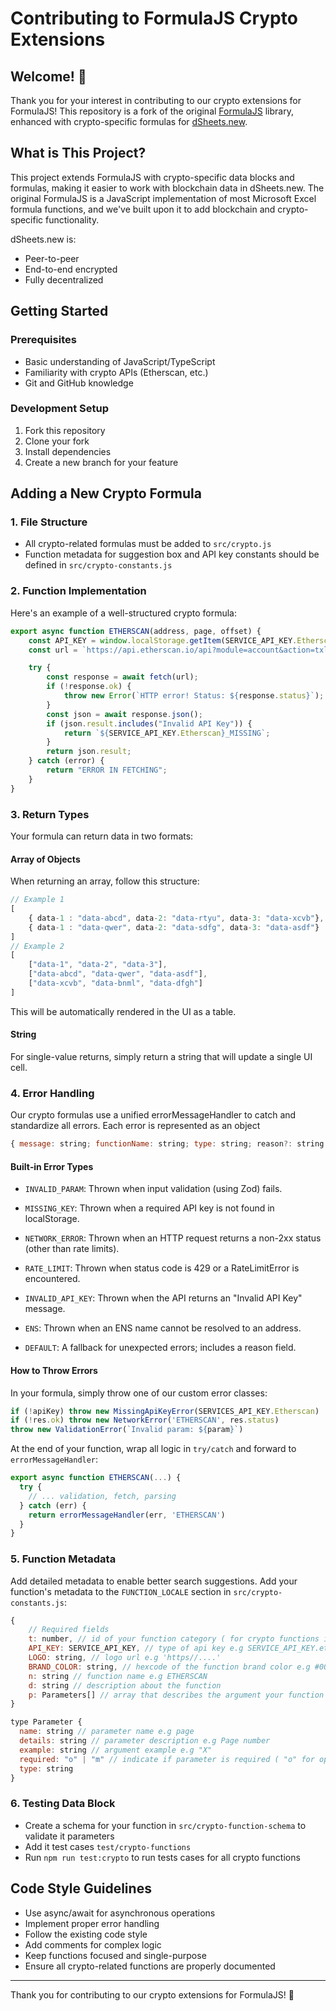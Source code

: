 # Contributing to FormulaJS Crypto Extensions

## Welcome! 👋

Thank you for your interest in contributing to our crypto extensions for FormulaJS! This repository is a fork of the original [FormulaJS](https://github.com/formulajs/formulajs) library, enhanced with crypto-specific formulas for [dSheets.new](https://dsheets.new).

## What is This Project?

This project extends FormulaJS with crypto-specific data blocks and formulas, making it easier to work with blockchain data in dSheets.new. The original FormulaJS is a JavaScript implementation of most Microsoft Excel formula functions, and we've built upon it to add blockchain and crypto-specific functionality.

dSheets.new is:
- Peer-to-peer
- End-to-end encrypted
- Fully decentralized

## Getting Started

### Prerequisites
- Basic understanding of JavaScript/TypeScript
- Familiarity with crypto APIs (Etherscan, etc.)
- Git and GitHub knowledge

### Development Setup
1. Fork this repository
2. Clone your fork
3. Install dependencies
4. Create a new branch for your feature

## Adding a New Crypto Formula

### 1. File Structure
- All crypto-related formulas must be added to `src/crypto.js`
- Function metadata for suggestion box and API key constants should be defined in `src/crypto-constants.js`

### 2. Function Implementation

Here's an example of a well-structured crypto formula:

```javascript
export async function ETHERSCAN(address, page, offset) {
    const API_KEY = window.localStorage.getItem(SERVICE_API_KEY.Etherscan);
    const url = `https://api.etherscan.io/api?module=account&action=txlist&address=${address}&startblock=0&endblock=99999999&page=${page}&offset=${offset}&sort=asc&apikey=${API_KEY}`;

    try {
        const response = await fetch(url);
        if (!response.ok) {
            throw new Error(`HTTP error! Status: ${response.status}`);
        }
        const json = await response.json();
        if (json.result.includes("Invalid API Key")) {
            return `${SERVICE_API_KEY.Etherscan}_MISSING`;
        }
        return json.result;
    } catch (error) {
        return "ERROR IN FETCHING";
    }
}
```

### 3. Return Types

Your formula can return data in two formats:

#### Array of Objects
When returning an array, follow this structure:
```javascript
// Example 1
[
    { data-1 : "data-abcd", data-2: "data-rtyu", data-3: "data-xcvb"},
    { data-1 : "data-qwer", data-2: "data-sdfg", data-3: "data-asdf"}
]
// Example 2
[
    ["data-1", "data-2", "data-3"],
    ["data-abcd", "data-qwer", "data-asdf"],
    ["data-xcvb", "data-bnml", "data-dfgh"]
]
```

This will be automatically rendered in the UI as a table.

#### String
For single-value returns, simply return a string that will update a single UI cell.

### 4. Error Handling
Our crypto formulas use a unified errorMessageHandler to catch and standardize all errors. Each error is represented as an object

```javascript
{ message: string; functionName: string; type: string; reason?: string }
```

#### Built‑in Error Types

- `INVALID_PARAM`: Thrown when input validation (using Zod) fails.

- `MISSING_KEY`: Thrown when a required API key is not found in localStorage.

- `NETWORK_ERROR`: Thrown when an HTTP request returns a non-2xx status (other than rate limits).

- `RATE_LIMIT`: Thrown when status code is 429 or a RateLimitError is encountered.

- `INVALID_API_KEY`: Thrown when the API returns an "Invalid API Key" message.

- `ENS`: Thrown when an ENS name cannot be resolved to an address.

- `DEFAULT`: A fallback for unexpected errors; includes a reason field.

 #### How to Throw Errors
In your formula, simply throw one of our custom error classes:

```javascript
if (!apiKey) throw new MissingApiKeyError(SERVICES_API_KEY.Etherscan)
if (!res.ok) throw new NetworkError('ETHERSCAN', res.status)
throw new ValidationError(`Invalid param: ${param}`)
```

At the end of your function, wrap all logic in `try/catch` and forward to `errorMessageHandler`:

```javascript
export async function ETHERSCAN(...) {
  try {
    // ... validation, fetch, parsing
  } catch (err) {
    return errorMessageHandler(err, 'ETHERSCAN')
  }
}

```


### 5. Function Metadata

Add detailed metadata to enable better search suggestions. Add your function's metadata to the `FUNCTION_LOCALE` section in `src/crypto-constants.js`:

```javascript
{
    // Required fields
    t: number, // id of your function category ( for crypto functions id should be 20 )
    API_KEY: SERVICE_API_KEY, // type of api key e.g SERVICE_API_KEY.etherscan
    LOGO: string, // logo url e.g 'https//....'
    BRAND_COLOR: string, // hexcode of the function brand color e.g #000
    n: string // function name e.g ETHERSCAN
    d: string // description about the function
    p: Parameters[] // array that describes the argument your function should take in. 
}

type Parameter {
  name: string // parameter name e.g page
  details: string // parameter description e.g Page number
  example: string // argument example e.g "X"
  required: "o" | "m" // indicate if parameter is required ( "o" for optional and "m" for required parameters )
  type: string
}
```

### 6. Testing Data Block

- Create a schema for your function in `src/crypto-function-schema` to validate it parameters
- Add it test cases `test/crypto-functions`
- Run `npm run test:crypto` to run tests cases for all crypto functions

## Code Style Guidelines

- Use async/await for asynchronous operations
- Implement proper error handling
- Follow the existing code style
- Add comments for complex logic
- Keep functions focused and single-purpose
- Ensure all crypto-related functions are properly documented

---

Thank you for contributing to our crypto extensions for FormulaJS! 🚀
